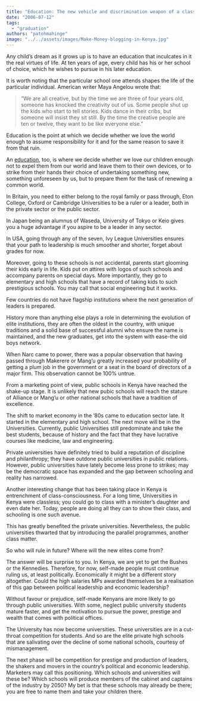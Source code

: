 ```yaml
---
title: "Education: The new vehicle and discrimination weapon of a class society"
date: "2006-07-12"
tags: 
  - "graduation"
authors: "patohmahinge"
image: "../../assets/images/Make-Money-blogging-in-Kenya.jpg"
---
```


Any child’s dream as it grows up is to have an education that inculcates in it the real virtues of life. At ten years of age, every child has his or her school of choice, which he wishes to pursue in his later education.

It is worth noting that the particular school one attends shapes the life of the particular individual. American writer Maya Angelou wrote that:

> “We are all creative, but by the time we are three of four years old, someone has knocked the creativity out of us. Some people shut up the kids who start to tell stories. Kids dance in their cribs, but someone will insist they sit still. By the time the creative people are ten or twelve, they want to be like everyone else.”

Education is the point at which we decide whether we love the world enough to assume responsibility for it and for the same reason to save it from that ruin.

An [education](/about), too, is where we decide whether we love our children enough not to expel them from our world and leave them to their own devices, or to strike from their hands their choice of undertaking something new, something unforeseen by us, but to prepare them for the task of renewing a common world.

In Britain, you need to either belong to the royal family or pass through, Eton College, Oxford or Cambridge Universities to be a ruler or a leader, both in the private sector or the public sector.

In Japan being an alumnus of Waseda, University of Tokyo or Keio gives you a huge advantage if you aspire to be a leader in any sector.

In USA, going through any of the seven, Ivy League Universities ensures that your path to leadership is much smoother and shorter, forget about grades for now.

Moreover, going to these schools is not accidental, parents start glooming their kids early in life. Kids put on attires with logos of such schools and accompany parents on special days. More importantly, they go to elementary and high schools that have a record of taking kids to such prestigious schools. You may call that social engineering but it works.

Few countries do not have flagship institutions where the next generation of leaders is prepared.

History more than anything else plays a role in determining the evolution of elite institutions, they are often the oldest in the country, with unique traditions and a solid base of successful alumni who ensure the name is maintained, and the new graduates, get into the system with ease-the old boys network.

When Narc came to power, there was a popular observation that having passed through Makerere or Mang’u greatly increased your probability of getting a plum job in the government or a seat in the board of directors of a major firm. This observation cannot be 100% untrue.

From a marketing point of view, public schools in Kenya have reached the shake-up stage. It is unlikely that new pubic schools will reach the stature of Alliance or Mang’u or other national schools that have a tradition of excellence.

The shift to market economy in the ’80s came to education sector late. It started in the elementary and high school. The next move will be in the Universities. Currently, public Universities still predominate and take the best students, because of history and the fact that they have lucrative courses like medicine, law and engineering.

Private universities have definitely tried to build a reputation of discipline and philanthropy; they have outdone public universities in public relations. However, public universities have lately become less prone to strikes; may be the democratic space has expanded and the gap between schooling and reality has narrowed.

Another interesting change that has been taking place in Kenya is entrenchment of class-consciousness. For a long time, Universities in Kenya were classless; you could go to class with a minister’s daughter and even date her. Today, people are doing all they can to show their class, and schooling is one such avenue.

This has greatly benefited the private universities. Nevertheless, the public universities thwarted that by introducing the parallel programmes, another class matter.

So who will rule in future? Where will the new elites come from?

The answer will be surprise to you. In Kenya, we are yet to get the Bushes or the Kennedies. Therefore, for now, self-made people must continue ruling us, at least politically. Economically it might be a different story altogether. Could the high salaries MPs awarded themselves be a realisation of this gap between political leadership and economic leadership?

Without favour or prejudice, self-made Kenyans are more likely to go through public universities. With some, neglect public university students mature faster, and get the motivation to pursue the power, prestige and wealth that comes with political offices.

The University has now become universities. These universities are in a cut-throat competition for students. And so are the elite private high schools that are salivating over the decline of some national schools, courtesy of mismanagement.

The next phase will be competition for prestige and production of leaders, the shakers and movers in the country’s political and economic leadership. Marketers may call this positioning. Which schools and universities will these be? Which schools will produce members of the cabinet and captains of the industry by 2050? My bet is that these schools may already be there; you are free to name them and take your children there.
